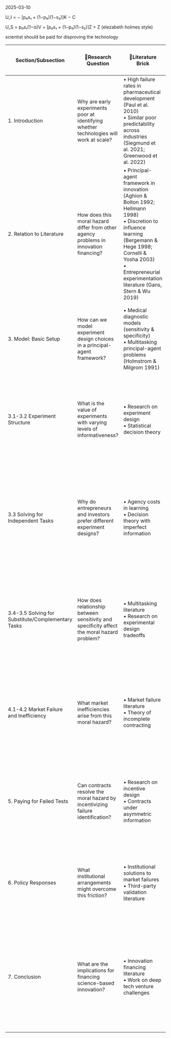 2025-03-10

U_I = − [p₀s₁ + (1−p₀)(1−s₂)]K − C

U_S = p₀s₁(1−α)V + [p₀s₁ + (1−p₀)(1−s₂)]Z + Z (elezabeth holmes style)

scientist should be paid for disproving the technology

| Section/Subsection                                 | 🔐Research Question                                                                        | 🧱Literature Brick                                                                                                                                                                                                                           | 🔑Key Message                                                                                                                                                                             | 📊Empirical Evidence/📐Mathematical Formalization                                                                                                                                                              |
| -------------------------------------------------- | ------------------------------------------------------------------------------------------ | -------------------------------------------------------------------------------------------------------------------------------------------------------------------------------------------------------------------------------------------- | ----------------------------------------------------------------------------------------------------------------------------------------------------------------------------------------- | -------------------------------------------------------------------------------------------------------------------------------------------------------------------------------------------------------------- |
| 1. Introduction                                    | Why are early experiments poor at identifying whether technologies will work at scale?     | • High failure rates in pharmaceutical development (Paul et al. 2010)<br>• Similar poor predictability across industries (Siegmund et al. 2021; Greenwood et al. 2022)                                                                       | 🧍‍♀️When entrepreneurs control experiment design but investors can't verify design quality, a novel form of moral hazard emerges that impedes learning                                   | • <10% of molecules identified in preclinical stage progress to launch<br>• Billions invested annually in projects that ultimately fail                                                                        |
| 2. Relation to Literature                          | How does this moral hazard differ from other agency problems in innovation financing?      | • Principal-agent framework in innovation (Aghion & Bolton 1992; Hellmann 1998)<br>• Discretion to influence learning (Bergemann & Hege 1998; Cornelli & Yosha 2003)<br>• Entrepreneurial experimentation literature (Gans, Stern & Wu 2019) | 🧭Unlike standard agency problems resolved through incentive alignment, experiment design moral hazard cannot be mitigated through typical "skin-in-the-game" contracts                   | • Standard models focus on diverting funds/effort or window-dressing signals<br>• This model focuses on manipulation of learning technology itself                                                             |
| 3. Model: Basic Setup                              | How can we model experiment design choices in a principal-agent framework?                 | • Medical diagnostic models (sensitivity & specificity)<br>• Multitasking principal-agent problems (Holmstrom & Milgrom 1991)                                                                                                                | 🌏Experiments characterized by sensitivity (true negative rate) and specificity (true positive rate), which entrepreneurs can manipulate                                                  | • Two-state venture outcome (success/failure)<br>• Experiments produce binary signal (pass/fail)<br>• P(s=P\|v=V) = s₁ (specificity)<br>• P(s=F\|v=0) = s₂ (sensitivity)                                       |
| 3.1-3.2 Experiment Structure                       | What is the value of experiments with varying levels of informativeness?                   | • Research on experiment design<br>• Statistical decision theory                                                                                                                                                                             | 🗺️With higher specificity and sensitivity, experiments generate more value from information discovery and reduce need for costly development of unviable ventures                        | • Expected payoff: πs₁,s₂ = p₀s₁V − [p₀s₁ + (1−p₀)(1−s₂)]K − C<br>• Value increases with both s₁ and s₂                                                                                                        |
| 3.3 Solving for Independent Tasks                  | Why do entrepreneurs and investors prefer different experiment designs?                    | • Agency costs in learning<br>• Decision theory with imperfect information                                                                                                                                                                   | 🧠Entrepreneurs prefer experiments with higher false positives (maximizing continuation probability) while investors prefer "killer experiments" that accurately identify failures        | • Entrepreneur maximizes: p₀s₁(1−α)V + [p₀s₁ + (1−p₀)(1−s₂)]Z + Z<br>• Investor maximizes: p₀s₁αV − [p₀s₁ + (1−p₀)(1−s₂)]K − C<br>• Entrepreneur always chooses s₁=s̄₁, s₂=s_₂ regardless of incentives        |
| 3.4-3.5 Solving for Substitute/Complementary Tasks | How does relationship between sensitivity and specificity affect the moral hazard problem? | • Multitasking literature<br>• Research on experimental design tradeoffs                                                                                                                                                                     | 👓Depending on experiment technology, entrepreneurs might face tradeoffs between sensitivity and specificity, making problem worse when they are substitutes                              | • With perfect substitutes (s₁+s₂=κ), conflict is maximized<br>• With perfect complements (s₂=λs₁), higher incentives can align objectives if p₀>λ(1−p₀)                                                       |
| 4.1-4.2 Market Failure and Inefficiency            | What market inefficiencies arise from this moral hazard?                                   | • Market failure literature<br>• Theory of incomplete contracting                                                                                                                                                                            | 🌏Market completely fails when range of possible sensitivity is too large; otherwise ventures get funded but with inefficiently designed experiments                                      | • Market failure if p₀s̄₁V − [p₀s̄₁ + (1−p₀)(1−s_₂)]K − C < 0<br>• Inefficiency cost proportional to sensitivity range Δs₂<br>• Exists threshold Δs₂* above which market fails                                 |
| 5. Paying for Failed Tests                         | Can contracts resolve the moral hazard by incentivizing failure identification?            | • Research on incentive design<br>• Contracts under asymmetric information                                                                                                                                                                   | 🤜Rewarding "proof of failure" can align incentives, but solution is fragile and requires precise calibration to entrepreneur's private benefits                                          | • Optimal payment X ≥ Z to incentivize maximum informativeness<br>• If X too high, creates reverse incentive for false negatives<br>• Viability depends on relationship between sensitivity/specificity        |
| 6. Policy Responses                                | What institutional arrangements might overcome this friction?                              | • Institutional solutions to market failures<br>• Third-party validation literature                                                                                                                                                          | 🧭Universities can play crucial role as intermediaries validating experiment design quality, enabling financing for deep tech ventures                                                    | • Universities have expertise, equipment, and reputation incentives to maintain credible validation processes<br>• Value of validated general purpose technologies increases with number of dependent projects |
| 7. Conclusion                                      | What are the implications for financing science-based innovation?                          | • Innovation financing literature<br>• Work on deep tech venture challenges                                                                                                                                                                  | 🔑Novel moral hazard in experiment design explains both poor predictability of early experiments and lack of funding for deep tech ventures, requiring new approaches to incentive design | • Standard "skin in the game" incentives cannot resolve this moral hazard<br>• Institutional solutions like university validation may be necessary                                                             |
